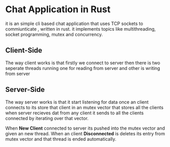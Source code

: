 # Chat Application in Rust
it is an simple cli based chat application that uses TCP sockets to commiunticate , written in rust. it implements topics like multithreading, socket programming, mutex and concurrency.

## Client-Side
The way client works is that firstly we connect to server then there is two seperate threads running one for reading from server and other is writing from server

## Server-Side
The way server works is that it start listening for data once an client connects to its store that client in an mutex vector that stores all the clients when server recieves dat from any client it sends to all the clients connected by iterating over that vector.

When **New Client** connected to server its pushed into the mutex vector and given an new thread.
When an client **Disconnected** is deletes its entry from mutex vector and that thread is ended automatically.
